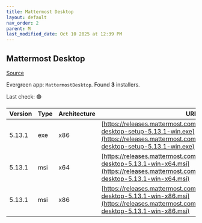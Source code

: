 ```yaml
---
title: Mattermost Desktop
layout: default
nav_order: 2
parent: M
last_modified_date: Oct 10 2025 at 12:39 PM
---
```


## Mattermost Desktop

[Source](https://github.com/mattermost/desktop)

Evergreen app: `MattermostDesktop`. Found **3** installers.

Last check: 🟢

| Version | Type | Architecture | URI                                                                                                                                                                              |
| ------- | ---- | ------------ | -------------------------------------------------------------------------------------------------------------------------------------------------------------------------------- |
| 5.13.1  | exe  | x86          | [https://releases.mattermost.com/desktop/5.13.1/mattermost-desktop-setup-5.13.1-win.exe](https://releases.mattermost.com/desktop/5.13.1/mattermost-desktop-setup-5.13.1-win.exe) |
| 5.13.1  | msi  | x64          | [https://releases.mattermost.com/desktop/5.13.1/mattermost-desktop-5.13.1-win-x64.msi](https://releases.mattermost.com/desktop/5.13.1/mattermost-desktop-5.13.1-win-x64.msi)     |
| 5.13.1  | msi  | x86          | [https://releases.mattermost.com/desktop/5.13.1/mattermost-desktop-5.13.1-win-x86.msi](https://releases.mattermost.com/desktop/5.13.1/mattermost-desktop-5.13.1-win-x86.msi)     |
